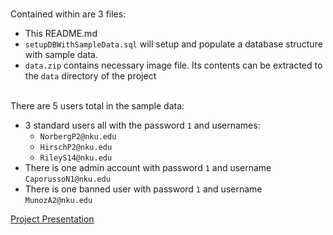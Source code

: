 <br>Contained within are 3 files:
- This README.md
- `setupDBWithSampleData.sql` will setup and populate a database structure with sample data.
- `data.zip` contains necessary image file.  Its contents can be extracted to the `data` directory of the project

<br>There are 5 users total in the sample data:
- 3 standard users all with the password `1` and usernames:
	- `NorbergP2@nku.edu`
	- `HirschP2@nku.edu`
	- `RileyS14@nku.edu`
- There is one admin account with password `1` and username `CaporussoN1@nku.edu`
- There is one banned user with password `1` and username `MunozA2@nku.edu`

[Project Presentation]()
